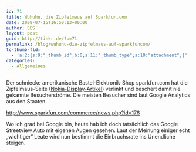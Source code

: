 ```yaml
---
id: 71
title: Wuhuhu, die Zipfelmaus auf Sparkfun.com
date: 2008-07-15T16:50:13+00:00
author: SES
layout: post
guid: http://tinkr.de/?p=71
permalink: /blog/wuhuhu-die-zipfelmaus-auf-sparkfuncom/
tc-thumb-fld:
  - 'a:2:{s:9:"_thumb_id";b:0;s:11:"_thumb_type";s:10:"attachment";}'
categories:
  - Allgemeines
---
```

Der schniecke amerikanische Bastel-Elektronik-Shop sparkfun.com hat die Zipfelmaus-Seite ([Nokia-Display-Artikel](http://tinkr.de/nokia6100lcd_en/)) verlinkt und beschert damit nie gekannte Besucherströme. Die meisten Besucher sind laut Google Analytics aus den Staaten.

<http://www.sparkfun.com/commerce/news.php?id=176>

Wo ich grad bei Google bin, heute hab ich doch tatsächlich das Google Streetview Auto mit eigenen Augen gesehen. Laut der Meinung einiger echt &#8222;wichtiger&#8220; Leute wird nun bestimmt die Einbruchsrate ins Unendliche steigen.
